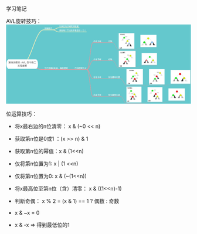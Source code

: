 学习笔记

AVL旋转技巧：
![avatar](img/AVL.png)

位运算技巧：
* 将x最右边的n位清零： x & (~0 << n)
* 获取第n位是0或1 ：(x >> n) & 1
* 获取第n位的幂值：x & (1<<n)
* 仅将第n位置为1: x | (1 <<n)
* 仅将第n位置为0: x & (~(1<<n))
* 将x最高位至第n位（含）清零： x & ((1<<n)-1)

* 判断奇偶： x % 2 = (x & 1) == 1 ? 偶数 :  奇数
* x & ~x = 0 
* x & -x => 得到最低位的1